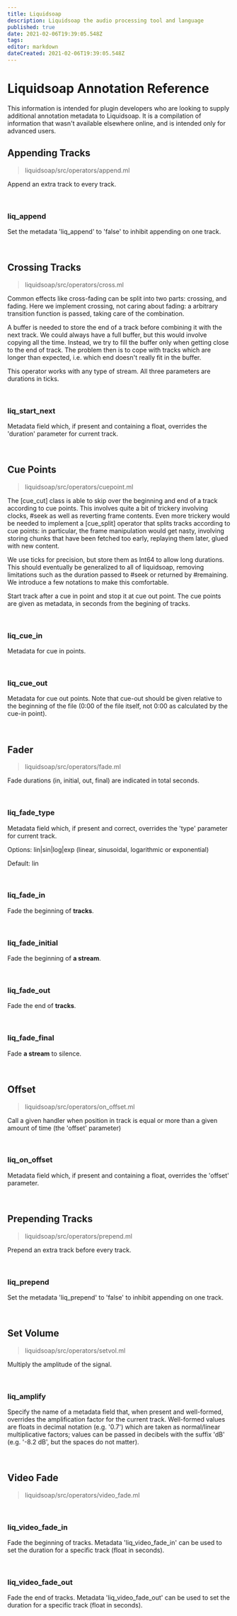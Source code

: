 ```yaml
---
title: Liquidsoap
description: Liquidsoap the audio processing tool and language
published: true
date: 2021-02-06T19:39:05.548Z
tags: 
editor: markdown
dateCreated: 2021-02-06T19:39:05.548Z
---
```


# Liquidsoap Annotation Reference

This information is intended for plugin developers who are looking to supply additional annotation metadata to Liquidsoap. It is a compilation of information that wasn't available elsewhere online, and is intended only for advanced users.

## Appending Tracks

> liquidsoap/src/operators/append.ml

Append an extra track to every track.

<br>

### liq_append

Set the metadata 'liq_append' to 'false' to inhibit appending on one track.

<br>

## Crossing Tracks

> liquidsoap/src/operators/cross.ml

Common effects like cross-fading can be split into two parts: crossing, and fading. Here we implement crossing, not caring about fading: a arbitrary transition function is passed, taking care of the combination.

A buffer is needed to store the end of a track before combining it with the next track. We could always have a full buffer, but this would involve copying all the time. Instead, we try to fill the buffer only when getting close to the end of track. The problem then is to cope with tracks which are longer than expected, i.e. which end doesn't really fit in the buffer.

This operator works with any type of stream. All three parameters are durations in ticks.

<br>

### liq_start_next

Metadata field which, if present and containing a float, overrides the 'duration' parameter for current track.

<br>

## Cue Points

> liquidsoap/src/operators/cuepoint.ml

The [cue_cut] class is able to skip over the beginning and end of a track according to cue points. This involves quite a bit of trickery involving clocks, #seek as well as reverting frame contents. Even more trickery would be needed to implement a [cue_split] operator that splits tracks according to cue points: in particular, the frame manipulation would get nasty, involving storing chunks that have been fetched too early, replaying them later, glued with new content.

We use ticks for precision, but store them as Int64 to allow long durations. This should eventually be generalized to all of liquidsoap, removing limitations such as the duration passed to #seek or returned by #remaining. We introduce a few notations to make this comfortable.

Start track after a cue in point and stop it at cue out point. The cue points are given as metadata, in seconds from the begining of tracks.

<br>

### liq_cue_in

Metadata for cue in points.

<br>

### liq_cue_out

Metadata for cue out points. Note that cue-out should be given relative to the beginning of the file (0:00 of the file itself, not 0:00 as calculated by the cue-in point).

<br>

## Fader

> liquidsoap/src/operators/fade.ml

Fade durations (in, initial, out, final) are indicated in total seconds.

<br>

### liq_fade_type

Metadata field which, if present and correct, overrides the 'type' parameter for current track.

Options: lin|sin|log|exp (linear, sinusoidal, logarithmic or exponential)

Default: lin

<br>

### liq_fade_in

Fade the beginning of **tracks**.

<br>

### liq_fade_initial

Fade the beginning of **a stream**.

<br>

### liq_fade_out

Fade the end of **tracks**.

<br>

### liq_fade_final

Fade **a stream** to silence.

<br>

## Offset

> liquidsoap/src/operators/on_offset.ml

Call a given handler when position in track is equal or more than a given amount of time (the 'offset' parameter)

<br>

### liq_on_offset

Metadata field which, if present and containing a float, overrides the 'offset' parameter.

<br>

## Prepending Tracks

> liquidsoap/src/operators/prepend.ml

Prepend an extra track before every track.

<br>

### liq_prepend

Set the metadata 'liq_prepend' to 'false' to inhibit appending on one track.

<br>

## Set Volume

> liquidsoap/src/operators/setvol.ml

Multiply the amplitude of the signal.

<br>

### liq_amplify

Specify the name of a metadata field that, when present and well-formed, overrides the amplification factor for the current track. Well-formed values are floats in decimal notation (e.g. '0.7') which are taken as normal/linear multiplicative factors; values can be passed in decibels with the suffix 'dB' (e.g. '-8.2 dB', but the spaces do not matter).

<br>

## Video Fade

> liquidsoap/src/operators/video_fade.ml

<br>

### liq_video_fade_in

Fade the beginning of tracks. Metadata 'liq_video_fade_in' can be used to set the duration for a specific track (float in seconds).

<br>

### liq_video_fade_out

Fade the end of tracks. Metadata 'liq_video_fade_out' can be used to set the duration for a specific track (float in seconds).